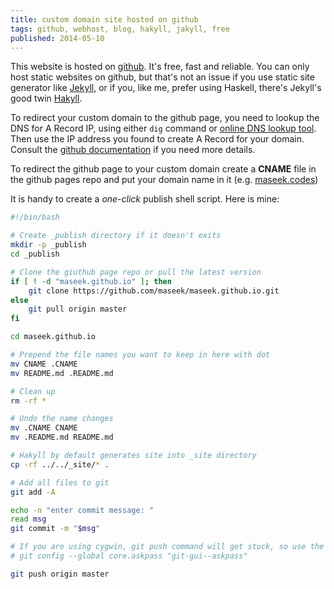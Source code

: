 ```yaml
---
title: custom domain site hosted on github
tags: github, webhost, blog, hakyll, jakyll, free
published: 2014-05-10
---
```


This website is hosted on <a href="https://github.com/maseek/maseek-codes" target="_blank">github</a>. It's free, fast and reliable. You can only host static websites on github, but that's not an issue if you use static site generator like <a href="http://jekyllrb.com/" target="_blank">Jekyll</a>, or if you, like me, prefer using Haskell, there's Jekyll's good twin <a href="http://jaspervdj.be/hakyll/" target="_blank">Hakyll</a>.

To redirect your custom domain to the github page, you need to lookup the DNS for A Record IP, using either <code>dig</code> command or <a href="http://www.dnsqueries.com/en/dns_lookup.php" target="_blank">online DNS lookup tool</a>. Then use the IP address you found to create A Record for your domain. Consult the <a href="https://help.github.com/articles/setting-up-a-custom-domain-with-github-pages" target="_blank">github documentation</a> if you need more details.

To redirect the github page to your custom domain create a **CNAME** file in the github pages repo and put your domain name in it (e.g. <a href="http://maseek.codes">maseek.codes</a>)

It is handy to create a *one-click* publish shell script. Here is mine:

```bash
#!/bin/bash

# Create _publish directory if it doesn't exits
mkdir -p _publish
cd _publish

# Clone the giuthub page repo or pull the latest version
if [ ! -d "maseek.github.io" ]; then
    git clone https://github.com/maseek/maseek.github.io.git
else
    git pull origin master
fi

cd maseek.github.io

# Prepend the file names you want to keep in here with dot
mv CNAME .CNAME
mv README.md .README.md

# Clean up
rm -rf *

# Undo the name changes
mv .CNAME CNAME
mv .README.md README.md

# Hakyll by default generates site into _site directory
cp -rf ../../_site/* .

# Add all files to git
git add -A

echo -n "enter commit message: "
read msg
git commit -m "$msg"

# If you are using cygwin, git push command will get stuck, so use the following command first to cofigure git to ask for password in a popup window
# git config --global core.askpass "git-gui--askpass"

git push origin master
```